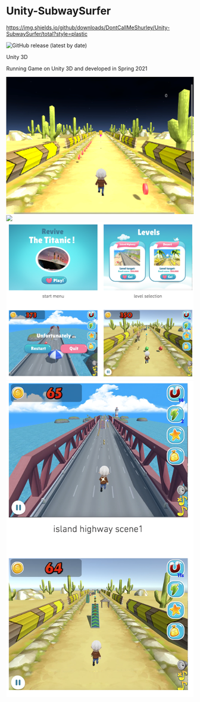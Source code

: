 # Unity-SubwaySurfer
https://img.shields.io/github/downloads/DontCallMeShurley/Unity-SubwaySurfer/total?style=plastic

![GitHub release (latest by date)](https://img.shields.io/github/downloads/DontCallMeShurley/Unity-SubwaySurfer/final/total?label=downloads&style=plastic)

Unity 3D

Running Game on Unity 3D and developed in Spring 2021

<img src="img/img1.png" width="600">
<img src="img/img2.png" width="600">
<img src="img/img3.png" width="600">
<img src="img/img4.png" width="600">
